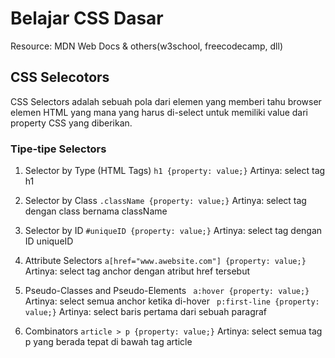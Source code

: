 # Belajar CSS Dasar
Resource: MDN Web Docs & others(w3school, freecodecamp, dll)

## CSS Selecotors
CSS Selectors adalah sebuah pola dari elemen yang memberi tahu browser elemen HTML yang mana yang harus di-select untuk memiliki value dari property CSS yang diberikan.

### Tipe-tipe Selectors
1. Selector by Type (HTML Tags)
``` h1 {property: value;} ```
Artinya: select tag h1

2. Selector by Class
``` .className {property: value;} ```
Artinya: select tag dengan class bernama className

3. Selector by ID
``` #uniqueID {property: value;} ```
Artinya: select tag dengan ID uniqueID

4. Attribute Selectors
``` a[href="www.awebsite.com"] {property: value;} ```
Artinya: select tag anchor dengan atribut href tersebut

5. Pseudo-Classes and Pseudo-Elements
``` a:hover {property: value;}```
Artinya: select semua anchor ketika di-hover
``` p:first-line {property: value;}```
Artinya: select baris pertama dari sebuah paragraf

6. Combinators
``` article > p {property: value;} ``` 
Artinya: select semua tag p yang berada tepat di bawah tag article

